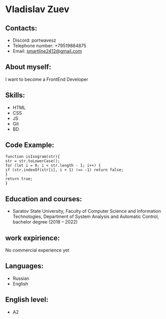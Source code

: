# **Vladislav Zuev** #

## Contacts: ##

* Discord: portwavesz
* Telephone number: +79519884875
* Email: smartline2412@gmail.com

## About myself: ##

I want to become a FrontEnd Developer

## Skills: ##

* HTML
* CSS
* JS
* Git
* BD

## Code Example: ##
```
function isIsogram(str){
str = str.toLowerCase();
for (let i = 0; i < str.length - 1; i++) {
if (str.indexOf(str[i], i + 1) !== -1) return false;
}
return true;
}

```

## Education and courses: ##

* Saratov State University, Faculty of Computer Science and Information Technologies, Department of System Analysis and Automatic Control, bachelor degree (2018 – 2022)

## work expirience: ##

No commercial experience yet

## Languages: ##

* Russian
* English

## English level: ##

* A2